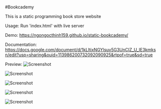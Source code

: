 #Bookcademy

This is a static programming book store website

Usage: Run 'index.html' with live server

Demo: https://ngongocthinh159.github.io/static-bookcademy/

Documentation: https://docs.google.com/document/d/1kLltixNGYlsuv5G3UnCIZ_U_IE3kmksn/edit?usp=sharing&ouid=113986200732092090925&rtpof=true&sd=true

Preview:
![Screenshot](https://drive.google.com/uc?export=download&id=1l_gwgy_GqG-YaCQWU35_Vywzuoeskkes)

![Screenshot](https://drive.google.com/uc?export=download&id=1UABMipDedo6sQpriYxjT0MZfpi6y3PLk)

![Screenshot](https://drive.google.com/uc?export=download&id=1LzZrRZErFN4qRl__Jj6rUKAA21QOev63)

![Screenshot](https://drive.google.com/uc?export=download&id=1a58H3zUUlZh1DH1UNU7HtvZ4rSQ_aimo)

![Screenshot](https://drive.google.com/uc?export=download&id=1pztwQViD4HchCALm6CYJvgL3qKrozXaS)
